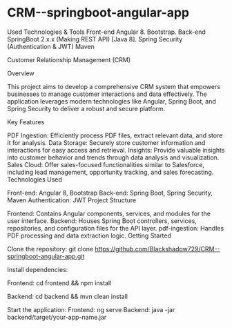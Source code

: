 # CRM--springboot-angular-app
Used Technologies &amp; Tools Front-end Angular 8. Bootstrap. Back-end SpringBoot 2.x.x (Making REST API) [Java 8]. Spring Security (Authentication &amp; JWT) Maven

Customer Relationship Management (CRM)

Overview

This project aims to develop a comprehensive CRM system that empowers businesses to manage customer interactions and data effectively. The application leverages modern technologies like Angular, Spring Boot, and Spring Security to deliver a robust and secure platform.

Key Features

PDF Ingestion: Efficiently process PDF files, extract relevant data, and store it for analysis.
Data Storage: Securely store customer information and interactions for easy access and retrieval.
Insights: Provide valuable insights into customer behavior and trends through data analysis and visualization.
Sales Cloud: Offer sales-focused functionalities similar to Salesforce, including lead management, opportunity tracking, and sales forecasting.
Technologies Used

Front-end: Angular 8, Bootstrap
Back-end: Spring Boot, Spring Security, Maven
Authentication: JWT
Project Structure

Frontend: Contains Angular components, services, and modules for the user interface.
Backend: Houses Spring Boot controllers, services, repositories, and configuration files for the API layer.
pdf-ingestion: Handles PDF processing and data extraction logic.
Getting Started

Clone the repository: git clone https://github.com/Blackshadow729/CRM--springboot-angular-app.git

Install dependencies:

Frontend: cd frontend && npm install

Backend: cd backend && mvn clean install
  

Start the application:
Frontend: ng serve
Backend: java -jar backend/target/your-app-name.jar
